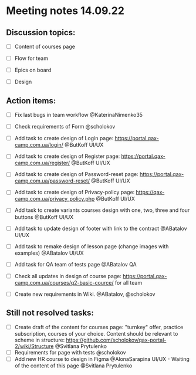 # Meeting notes 14.09.22

## Discussion topics:  

- [ ] Content of courses page 
- [ ] Flow for team 
- [ ] Epics on board  
- [ ] Design 


## Action items:  

- [ ] Fix last bugs in team workflow @KaterinaNimenko35 
- [ ] Сheck requirements of Form @scholokov 
- [ ] Add task to create design of Login page: https://portal.qax-camp.com.ua/login/ @ButKoff UI/UX
- [ ] Add task to create design of Register page: https://portal.qax-camp.com.ua/register/ @ButKoff UI/UX
- [ ] Add task to create design of Password-reset page: https://portal.qax-camp.com.ua/password-reset/ @ButKoff UI/UX 
- [ ] Add task to create design of Privacy-policy page: https://qax-camp.com.ua/privacy_policy.php @ButKoff UI/UX 
- [ ] Add task to create variants courses design with one, two, three and four buttons @ButKoff UI/UX
- [ ] Add task to update design of footer with link to the contract @ABatalov UI/UX
- [ ] Add task to remake design of lesson page (change images with examples) @ABatalov UI/UX 
- [ ] Add task for QA team of tests page @ABatalov QA  
- [ ] Check all updates in design of course page: https://portal.qax-camp.com.ua/courses/q2-basic-cource/ for all team 
- [ ] Create new requirements in Wiki. @ABatalov, @scholokov 


## Still not resolved tasks: 

- [ ] Create draft of the content for courses page:  "turnkey" offer, practice subscription, courses of your choice. Content should be relevant to scheme in structure: https://github.com/scholokov/qax-portal-2/wiki/Structure  @Svitlana Prytulenko
- [ ] Requirements for page with tests @scholokov 
- [ ] Add new HR course to design in Figma @AlonaSarapina UI/UX - Waiting of the content of this page @Svitlana Prytulenko  
